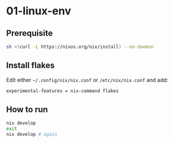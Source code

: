 # 01-linux-env

## Prerequisite

```bash
sh <(curl -L https://nixos.org/nix/install) --no-daemon
```

## Install flakes

Edit either `~/.config/nix/nix.conf` or `/etc/nix/nix.conf` and add:

```bash
experimental-features = nix-command flakes
```

## How to run

```bash
nix develop
exit
nix develop # again
```
